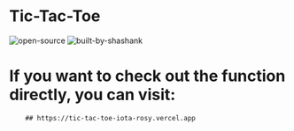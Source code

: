 # Tic-Tac-Toe
![open-source](https://user-images.githubusercontent.com/111509274/224708832-db4aed7d-3f55-4add-9d4c-e436c56e431f.svg)
![built-by-shashank](https://user-images.githubusercontent.com/111509274/224708842-3093d8ad-a270-46c6-9068-09d618859625.svg)
# If you want to check out the function directly, you can visit:
        ## https://tic-tac-toe-iota-rosy.vercel.app

